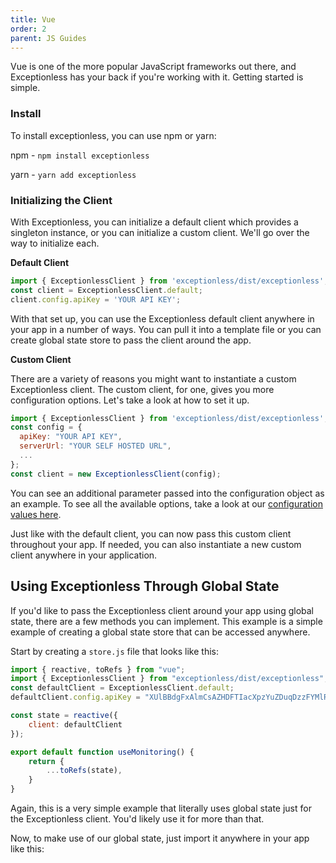 ```yaml
---
title: Vue
order: 2
parent: JS Guides
---
```


Vue is one of the more popular JavaScript frameworks out there, and Exceptionless has your back if you're working with it. Getting started is simple. 

### Install 

To install exceptionless, you can use npm or yarn: 

npm - `npm install exceptionless`

yarn - `yarn add exceptionless`

### Initializing the Client 

With Exceptionless, you can initialize a default client which provides a singleton instance, or you can initialize a custom client. We'll go over the way to initialize each. 

**Default Client**  
```javascript
import { ExceptionlessClient } from 'exceptionless/dist/exceptionless';
const client = ExceptionlessClient.default;
client.config.apiKey = 'YOUR API KEY';
``` 

With that set up, you can use the Exceptionless default client anywhere in your app in a number of ways. You can pull it into a template file or you can create global state store to pass the client around the app.

**Custom Client** 

There are a variety of reasons you might want to instantiate a custom Exceptionless client. The custom client, for one, gives you more configuration options. Let's take a look at how to set it up. 

```javascript
import { ExceptionlessClient } from 'exceptionless/dist/exceptionless';
const config = {
  apiKey: "YOUR API KEY", 
  serverUrl: "YOUR SELF HOSTED URL",
  ...
};
const client = new ExceptionlessClient(config);
```

You can see an additional parameter passed into the configuration object as an example. To see all the available options, take a look at our [configuration values here](../client-configuration-values.md).

Just like with the default client, you can now pass this custom client throughout your app. If needed, you can also instantiate a new custom client anywhere in your application. 

## Using Exceptionless Through Global State 

If you'd like to pass the Exceptionless client around your app using global state, there are a few methods you can implement. This example is a simple example of creating a global state store that can be accessed anywhere. 

Start by creating a `store.js` file that looks like this: 

```javascript
import { reactive, toRefs } from "vue";
import { ExceptionlessClient } from "exceptionless/dist/exceptionless";
const defaultClient = ExceptionlessClient.default;
defaultClient.config.apiKey = "XUlBBdgFxAlmCsAZHDFTIacXpzYuZDuqDzzFYMlR";

const state = reactive({
    client: defaultClient
});

export default function useMonitoring() {
    return {
        ...toRefs(state),
    }
}
```

Again, this is a very simple example that literally uses global state just for the Exceptionless client. You'd likely use it for more than that. 

Now, to make use of our global state, just import it anywhere in your app like this: 

```javascript

```



